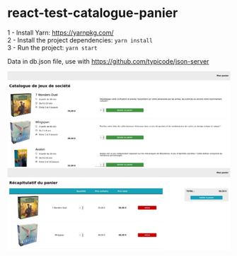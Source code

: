 # react-test-catalogue-panier

1 - Install Yarn: https://yarnpkg.com/  
2 - Install the project dependencies: `yarn install`  
3 - Run the project: `yarn start`  

Data in db.json file, use with https://github.com/typicode/json-server

![screens](ScreenCatalog.jpg)
![screens](ScreenCart.jpg)

